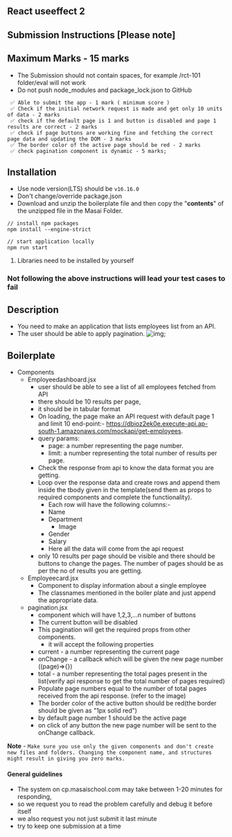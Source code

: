 ## React useeffect 2

## Submission Instructions [Please note]

## Maximum Marks - 15 marks

- The Submission should not contain spaces, for example /rct-101 folder/eval will not work
- Do not push node_modules and package_lock.json to GitHub

```
 ✅ Able to submit the app - 1 mark ( minimum score )
 ✅ Check if the initial network request is made and get only 10 units of data - 2 marks
 ✅ check if the default page is 1 and button is disabled and page 1 results are correct - 2 marks
 ✅ check if page buttons are working fine and fetching the correct page data and updating the DOM - 3 marks
 ✅ The border color of the active page should be red - 2 marks
 ✅ check pagination component is dynamic - 5 marks;

```

## Installation

- Use node version(LTS) should be `v16.16.0`
- Don't change/override package.json
- Download and unzip the boilerplate file and then copy the "**contents**" of the unzipped file in the Masai Folder.

```
// install npm packages
npm install --engine-strict

// start application locally
npm run start

```

1. Libraries need to be installed by yourself


### Not following the above instructions will lead your test cases to fail


## Description

- You need to make an application that lists employees list from an API.
- The user should be able to apply pagination.
![img](https://i.imgur.com/cBUk1vP.png);

## Boilerplate
  - Components    
    - Employeedashboard.jsx
      - user should be able to see a list of all employees fetched from API
      - there should be 10 results per page,
      - it should be in tabular format
      - On loading, the page make an API request with default page 1 and limit 10
 end-point:- https://dbioz2ek0e.execute-api.ap-south-1.amazonaws.com/mockapi/get-employees.
      - query params:
        - page: a number representing the page number.
        - limit: a number representing the total number of results per page.
      - Check the response from api to know the data format you are getting.
      - Loop over the response data and create rows and append them inside the tbody given in the template(send them as props to required components and complete the functionality).
        - Each row will have the following columns:-
        - Name
        - Department
	      - Image
        - Gender
        - Salary
        - Here all the data will come from the api request
      - only 10 results per page should be visible and there should be buttons to change the pages. The number of pages should be as per the no of results you are getting.
    - Employeecard.jsx
      - Component to display information about a single employee
      - The classnames mentioned in the boiler plate and just append the appropriate data.
    - pagination.jsx
      - component which will have 1,2,3,...n number of buttons
      - The current button will be disabled
      - This pagination will get the required props from other components.
        - it will accept the following properties
      - current - a number representing the current page
      - onChange - a callback which will be given the new page number ((page)=>{})
      - total - a number representing the total pages present in the list(verify api response to get the total number of pages required)
      - Populate page numbers equal to the number of total pages received from the api response. (refer to the image)
      - The border color of the active button should be red(the border should be given as "1px solid red")
      - by default page number 1 should be the active page
      - on click of any button the new page number will be sent to the onChange callback.
    
**Note** - `Make sure you use only the given components and don't create new files and folders. Changing the component name, and structures might result in giving you zero marks.`

#### General guidelines

- The system on cp.masaischool.com may take between 1-20 minutes for responding,
- so we request you to read the problem carefully and debug it before itself
- we also request you not just submit it last minute
- try to keep one submission at a time
